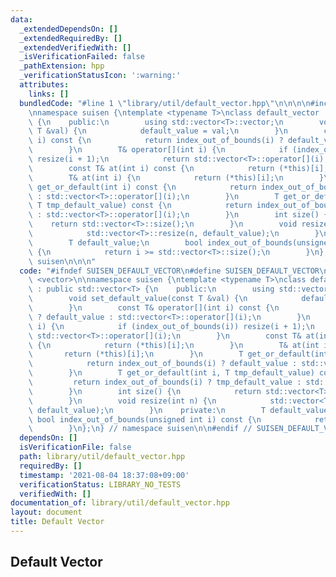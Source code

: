 ```yaml
---
data:
  _extendedDependsOn: []
  _extendedRequiredBy: []
  _extendedVerifiedWith: []
  _isVerificationFailed: false
  _pathExtension: hpp
  _verificationStatusIcon: ':warning:'
  attributes:
    links: []
  bundledCode: "#line 1 \"library/util/default_vector.hpp\"\n\n\n\n#include <vector>\n\
    \nnamespace suisen {\ntemplate <typename T>\nclass default_vector : public std::vector<T>\
    \ {\n    public:\n        using std::vector<T>::vector;\n        void set_default_value(const\
    \ T &val) {\n            default_value = val;\n        }\n        const T& operator[](int\
    \ i) const {\n            return index_out_of_bounds(i) ? default_value : std::vector<T>::operator[](i);\n\
    \        }\n        T& operator[](int i) {\n            if (index_out_of_bounds(i))\
    \ resize(i + 1);\n            return std::vector<T>::operator[](i);\n        }\n\
    \        const T& at(int i) const {\n            return (*this)[i];\n        }\n\
    \        T& at(int i) {\n            return (*this)[i];\n        }\n        T\
    \ get_or_default(int i) const {\n            return index_out_of_bounds(i) ? default_value\
    \ : std::vector<T>::operator[](i);\n        }\n        T get_or_default(int i,\
    \ T tmp_default_value) const {\n            return index_out_of_bounds(i) ? tmp_default_value\
    \ : std::vector<T>::operator[](i);\n        }\n        int size() {\n        \
    \    return std::vector<T>::size();\n        }\n        void resize(int n) {\n\
    \            std::vector<T>::resize(n, default_value);\n        }\n    private:\n\
    \        T default_value;\n        bool index_out_of_bounds(unsigned int i) const\
    \ {\n            return i >= std::vector<T>::size();\n        }\n};\n} // namespace\
    \ suisen\n\n\n"
  code: "#ifndef SUISEN_DEFAULT_VECTOR\n#define SUISEN_DEFAULT_VECTOR\n\n#include\
    \ <vector>\n\nnamespace suisen {\ntemplate <typename T>\nclass default_vector\
    \ : public std::vector<T> {\n    public:\n        using std::vector<T>::vector;\n\
    \        void set_default_value(const T &val) {\n            default_value = val;\n\
    \        }\n        const T& operator[](int i) const {\n            return index_out_of_bounds(i)\
    \ ? default_value : std::vector<T>::operator[](i);\n        }\n        T& operator[](int\
    \ i) {\n            if (index_out_of_bounds(i)) resize(i + 1);\n            return\
    \ std::vector<T>::operator[](i);\n        }\n        const T& at(int i) const\
    \ {\n            return (*this)[i];\n        }\n        T& at(int i) {\n     \
    \       return (*this)[i];\n        }\n        T get_or_default(int i) const {\n\
    \            return index_out_of_bounds(i) ? default_value : std::vector<T>::operator[](i);\n\
    \        }\n        T get_or_default(int i, T tmp_default_value) const {\n   \
    \         return index_out_of_bounds(i) ? tmp_default_value : std::vector<T>::operator[](i);\n\
    \        }\n        int size() {\n            return std::vector<T>::size();\n\
    \        }\n        void resize(int n) {\n            std::vector<T>::resize(n,\
    \ default_value);\n        }\n    private:\n        T default_value;\n       \
    \ bool index_out_of_bounds(unsigned int i) const {\n            return i >= std::vector<T>::size();\n\
    \        }\n};\n} // namespace suisen\n\n#endif // SUISEN_DEFAULT_VECTOR"
  dependsOn: []
  isVerificationFile: false
  path: library/util/default_vector.hpp
  requiredBy: []
  timestamp: '2021-08-04 18:37:08+09:00'
  verificationStatus: LIBRARY_NO_TESTS
  verifiedWith: []
documentation_of: library/util/default_vector.hpp
layout: document
title: Default Vector
---
```

## Default Vector
